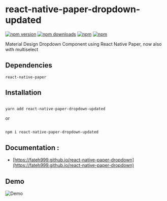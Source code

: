 # react-native-paper-dropdown-updated

[![npm version](https://img.shields.io/npm/v/react-native-paper-dropdown-updated.svg?style=for-the-badge)](https://www.npmjs.com/package/react-native-paper-dropdown-updated)
[![npm downloads](https://img.shields.io/npm/dm/react-native-paper-dropdown-updated.svg?style=for-the-badge)](https://www.npmjs.com/package/react-native-paper-dropdown-updated)
[![npm](https://img.shields.io/npm/dt/react-native-paper-dropdown-updated.svg?style=for-the-badge)](https://www.npmjs.com/package/react-native-paper-dropdown-updated)
[![npm](https://img.shields.io/npm/l/react-native-paper-dropdown-updated?style=for-the-badge)](https://github.com/1010/react-native-paper-dropdown-updated/blob/main/LICENSE)

Material Design Dropdown Component using React Native Paper, now also with multiselect

## Dependencies

    react-native-paper

## Installation

```bash

yarn add react-native-paper-dropdown-updated

```

or

```

npm i react-native-paper-dropdown-updated

```

## Documentation :

- [https://fateh999.github.io/react-native-paper-dropdown](https://fateh999.github.io/react-native-paper-dropdown)

## Demo

![Demo](Demo.gif)
